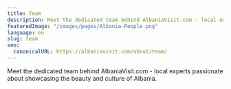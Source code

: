 ```yaml
---
title: Team
description: Meet the dedicated team behind AlbaniaVisit.com - local experts passionate about showcasing the beauty and culture of Albania.
featuredImage: "/images/pages/Albania-People.png"
language: en
slug: team
seo:
  canonicalURL: https://albaniavisit.com/about/team/
---
```


Meet the dedicated team behind AlbaniaVisit.com - local experts passionate about showcasing the beauty and culture of Albania.
